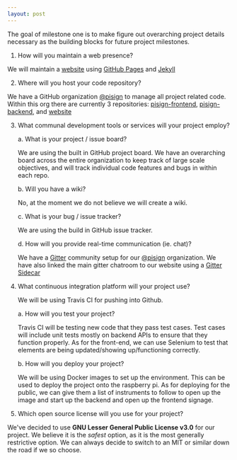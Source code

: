 ```yaml
---
layout: post
---
```


The goal of milestone one is to make figure out overarching project details necessary as the building blocks for future project milestones.

1. How will you maintain a web presence?
  
  We will maintain a [website](https://pisign.github.io/website/) using [GitHub Pages](https://pages.github.com/) and [Jekyll](https://jekyllrb.com/)

2. Where will you host your code repository?

  We have a GitHub organization [@pisign](https://github.com/pisign) to manage all project related code. Within this org there are currently 3 repositories:
    [pisign-frontend](https://github.com/pisign/pisign-frontend),
    [pisign-backend](https://github.com/pisign/pisign-backend), and
    [website](https://github.com/pisign/website)

3. What communal development tools or services will your project employ?

    a. What is your project / issue board?
    
    We are using the built in GitHub project board. We have an overarching board across the entire organization to keep track of large scale objectives, and will track individual code features and bugs in within each repo.

    b. Will you have a wiki?
    
    No, at the moment we do not believe we will create a wiki.

    c. What is your bug / issue tracker?
    
    We are using the build in GitHub issue tracker.

    d. How will you provide real-time communication (ie. chat)?
    
    We have a [Gitter](gitter.im) community setup for our [@pisign](gitter.im/pisign) organization. We have also linked the main gitter chatroom to our website using a [Gitter Sidecar](https://sidecar.gitter.im/)

4. What continuous integration platform will your project use?

    We will be using Travis CI for pushing into Github.

    a. How will you test your project?
        
    Travis CI will be testing new code that they pass test cases. Test cases will include unit tests mostly on backend APIs to ensure that they function properly. As for the front-end, we can use Selenium to test that elements are being updated/showing up/functioning correctly. 

    b. How will you deploy your project?
    
    We will be using Docker images to set up the environment. This can be used to deploy the project onto the raspberry pi. As for deploying for the public, we can give them a list of instruments to follow to open up the image and start up the backend and open up the frontend signage.

5. Which open source license will you use for your project?

  We've decided to use **GNU Lesser General Public License v3.0** for our project. We believe it is the *safest* option, as it is the most generally restrictive option. We can always decide to switch to an MIT or similar down the road if we so choose.

